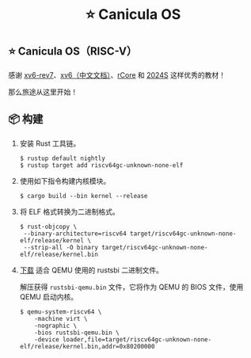 <h1 align="center">⭐ Canicula OS</h1>

## ⭐ Canicula OS（RISC-V）

感谢 [xv6-rev7](https://pdos.csail.mit.edu/6.828/2012/xv6/book-rev7.pdf)、[xv6（中文文档）](https://th0ar.gitbooks.io/xv6-chinese/content/)、[rCore](https://rcore-os.cn/rCore-Tutorial-Book-v3/index.html) 和 [2024S](https://learningos.cn/rCore-Tutorial-Guide-2024S) 这样优秀的教材！

那么旅途从这里开始！

## 📦 构建

1. 安装 Rust 工具链。

   ```shell
   $ rustup default nightly
   $ rustup target add riscv64gc-unknown-none-elf
   ```

2. 使用如下指令构建内核模块。

   ```shell
   $ cargo build --bin kernel --release
   ```

3. 将 ELF 格式转换为二进制格式。

   ```shell
   $ rust-objcopy \
    --binary-architecture=riscv64 target/riscv64gc-unknown-none-elf/release/kernel \
    --strip-all -O binary target/riscv64gc-unknown-none-elf/release/kernel.bin
   ```

4. [下载](https://github.com/rustsbi/rustsbi-qemu/releases) 适合 QEMU 使用的 rustsbi 二进制文件。

   解压获得 `rustsbi-qemu.bin` 文件，它将作为 QEMU 的 BIOS 文件，使用 QEMU 启动内核。

   ```shell
   $ qemu-system-riscv64 \
       -machine virt \
       -nographic \
       -bios rustsbi-qemu.bin \
       -device loader,file=target/riscv64gc-unknown-none-elf/release/kernel.bin,addr=0x80200000
   ```
